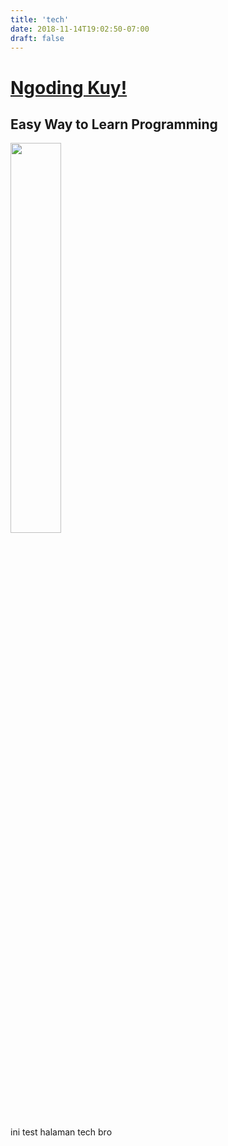 ```yaml
---
title: 'tech'
date: 2018-11-14T19:02:50-07:00
draft: false
---
```


# [Ngoding Kuy!](https://github.com/netlify-templates/victor-hugo)

## Easy Way to Learn Programming

<img src="https://d33wubrfki0l68.cloudfront.net/30790d6888bd8af863fb2b5c33a7f337cdbda243/4e867/images/hugo-logo-wide.svg" style="width: 40%" />

ini test halaman tech bro
